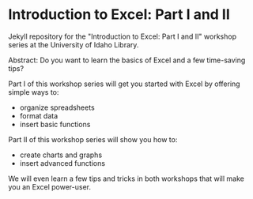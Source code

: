 # Introduction to Excel: Part I and II

Jekyll repository for the "Introduction to Excel: Part I and II" workshop series at the University of Idaho Library.

<link to repository>

Abstract:
Do you want to learn the basics of Excel and a few time-saving tips? 

Part I of this workshop series will get you started with Excel by offering simple ways to:
- organize spreadsheets
- format data
- insert basic functions

Part II of this workshop series will show you how to:
- create charts and graphs
- insert advanced functions

We will even learn a few tips and tricks in both workshops that will make you an Excel power-user.
